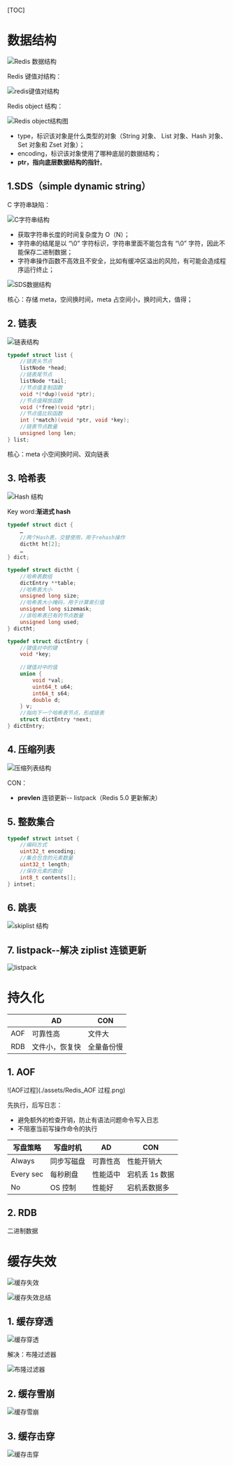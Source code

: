 [TOC]

# 数据结构

![Redis 数据结构](./assets/Redis_Redis数据结构.png)

Redis 键值对结构：

![redis键值对结构](./assets/Redis_redis键值对结构.png)

Redis object 结构：

![Redis object结构图](./assets/Redis_Redis_object结构图.png)

- type，标识该对象是什么类型的对象（String 对象、 List 对象、Hash 对象、Set 对象和 Zset 对象）；
- encoding，标识该对象使用了哪种底层的数据结构；
- **ptr，指向底层数据结构的指针**。

## 1.SDS（simple dynamic string）

C 字符串缺陷：

![C字符串结构](./assets/Redis_C字符串结构.png)

- 获取字符串长度的时间复杂度为 O（N）；
- 字符串的结尾是以 “\0” 字符标识，字符串里面不能包含有 “\0” 字符，因此不能保存二进制数据；
- 字符串操作函数不高效且不安全，比如有缓冲区溢出的风险，有可能会造成程序运行终止；

![SDS数据结构](./assets/Redis_SDS数据结构.png)

核心：存储 meta，空间换时间，meta 占空间小，换时间大，值得；

## 2. 链表

![链表结构](./assets/Redis_链表结构.png)

```c
typedef struct list {
    //链表头节点
    listNode *head;
    //链表尾节点
    listNode *tail;
    //节点值复制函数
    void *(*dup)(void *ptr);
    //节点值释放函数
    void (*free)(void *ptr);
    //节点值比较函数
    int (*match)(void *ptr, void *key);
    //链表节点数量
    unsigned long len;
} list;
```

核心：meta 小空间换时间、双向链表

## 3. 哈希表

![Hash 结构](./assets/Redis_Hash结构.png)

Key word:**渐进式 hash**

```c
typedef struct dict {
    …
    //两个Hash表，交替使用，用于rehash操作
    dictht ht[2]; 
    …
} dict;

typedef struct dictht {
    //哈希表数组
    dictEntry **table;
    //哈希表大小
    unsigned long size;  
    //哈希表大小掩码，用于计算索引值
    unsigned long sizemask;
    //该哈希表已有的节点数量
    unsigned long used;
} dictht;

typedef struct dictEntry {
    //键值对中的键
    void *key;
  
    //键值对中的值
    union {
        void *val;
        uint64_t u64;
        int64_t s64;
        double d;
    } v;
    //指向下一个哈希表节点，形成链表
    struct dictEntry *next;
} dictEntry;
```



## 4. 压缩列表

![压缩列表结构](./assets/Redis_压缩列表结构.png)

CON：

* **prevlen**  连锁更新-- listpack（Redis 5.0 更新解决）

## 5. 整数集合

```c
typedef struct intset {
    //编码方式
    uint32_t encoding;
    //集合包含的元素数量
    uint32_t length;
    //保存元素的数组
    int8_t contents[];
} intset;
```

## 6. 跳表

![skiplist 结构](./assets/Redis_skiplist结构.png)



## 7. listpack--解决 ziplist 连锁更新

![listpack](./assets/Redis_listpack.png)

# 持久化

|      | AD             | CON        |
| ---- | -------------- | ---------- |
| AOF  | 可靠性高       | 文件大     |
| RDB  | 文件小，恢复快 | 全量备份慢 |



## 1. AOF

![AOF过程](./assets/Redis_AOF 过程.png)

先执行，后写日志：

* 避免额外的检查开销，防止有语法问题命令写入日志
* 不阻塞当前写操作命令的执行

| 写盘策略  | 写盘时机   | AD       | CON            |
| --------- | ---------- | -------- | -------------- |
| Always    | 同步写磁盘 | 可靠性高 | 性能开销大     |
| Every sec | 每秒刷盘   | 性能适中 | 宕机丢 1s 数据 |
| No        | OS 控制    | 性能好   | 宕机丢数据多   |

## 2. RDB

二进制数据

# 缓存失效

![缓存失效](./assets/Redis_缓存失效.png)

![缓存失效总结](./assets/Redis_缓存失效总结.png)

## 1. 缓存穿透

![缓存穿透](./assets/Redis_缓存穿透.png)

解决：布隆过滤器

![布隆过滤器](./assets/Redis_布隆过滤器.png)

## 2. 缓存雪崩

![缓存雪崩](./assets/Redis_缓存雪崩.png)

## 3. 缓存击穿

![缓存击穿](./assets/Redis_缓存击穿.png)

